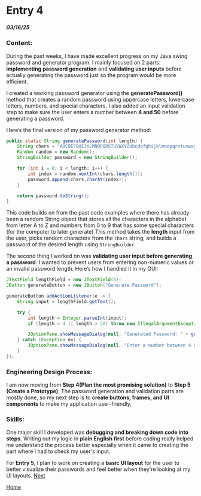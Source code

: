 # Entry 4

##### 03/16/25

### Content:

During the past weeks, I have made excellent progress on my Java swing password and generator program. I mainly focused on 2 parts: **implementing password generation** and **validating user inputs** before actually generating the password just so the program would be more efficient.

I created a working password generator using the **generatePassword()** method that creates a random password using uppercase letters, lowercase letters, numbers, and special characters. I also added an input validation step to make sure the user enters a number between **4 and 50** before generating a password.

Here’s the final version of my password generator method:

```java
public static String generatePassword(int length) {
    String chars = "ABCDEFGHIJKLMNOPQRSTUVWXYZabcdefghijklmnopqrstuvwxyz0123456789!@#$%^&*()";
    Random random = new Random();
    StringBuilder password = new StringBuilder();

    for (int i = 0; i < length; i++) {
        int index = random.nextInt(chars.length());
        password.append(chars.charAt(index));
    }

    return password.toString();
}
```
This code builds on from the past code examples where there has already been a random String object that stores all the characters in the alphabet from letter A to Z and numbers from 0 to 9 that has some special characters (for the computer to later generate)
This method takes the **length** input from the user, picks random characters from the `chars` string, and builds a password of the desired length using `StringBuilder`.

The second thing I worked on was **validating user input before generating a password**. I wanted to prevent users from entering non-numeric values or an invalid password length. Here’s how I handled it in my GUI:

```java
JTextField lengthField = new JTextField(5);
JButton generateButton = new JButton("Generate Password");

generateButton.addActionListener(e -> {
    String input = lengthField.getText();

    try {
        int length = Integer.parseInt(input);
        if (length < 4 || length > 50) throw new IllegalArgumentException();

        JOptionPane.showMessageDialog(null, "Generated Password: " + generatePassword(length));
    } catch (Exception ex) {
        JOptionPane.showMessageDialog(null, "Enter a number between 4 and 50.");
    }
});

```


### Engineering Design Process:

I am now moving from **Step 4(Plan the most promising solution)** to **Step 5 (Create a Prototype)**. The password generation and validation parts are mostly done, so my next step is to **create buttons, frames, and UI components** to make my application user-friendly.

### Skills:
One major skill I developed was **debugging and breaking down code into steps**. Writing out my logic in **plain English first** before coding really helped me understand the process better especially when it came to creating the part where I had to check my user's input.

For **Entry 5**, I plan to work on creating a **basic UI layout** for the user to better visualize their passwords and feel better when they're looking at my UI layouts.
[Next](entry05.md)

[Home](../README.md)
